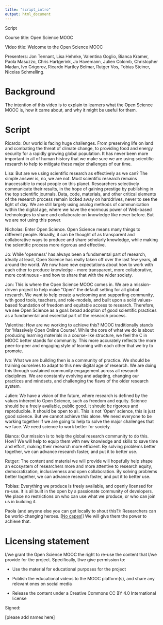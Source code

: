```yaml
---
title: "script_intro"
output: html_document
---
```


Script

Course title: Open Science MOOC

Video title: Welcome to the Open Science MOOC

Presenters: Jon Tennant, Lisa Hehnke, Valentina Goglio, Bianca Kramer, Paola Masuzzo, Chris Hartgerink, Jo Havemann, Julien Colomb, Christopher Madan, Ivo Grigorov, Ricardo Hartley Belmar, Rutger Vos, Tobias Steiner, Nicolas Schmelling. 

# Background

The intention of this video is to explain to learners what the Open Science MOOC is, how it came about, and why it might be useful for them.

# Script

Ricardo: Our world is facing huge challenges. From preserving life on land and combating the threat of climate change, to providing food and energy security for a rapidly growing global population. It has never been more important in all of human history that we make sure we are using scientific research to help to mitigate these major challenges of our time.

Lisa: But are we using scientific research as effectively as we can? The simple answer is, no, we are not. Most scientific research remains inaccessible to most people on this planet. Researchers selectively communicate their results, in the hope of gaining prestige by publishing in the top scientific journals. Data, code, materials, and other critical elements of the research process remain locked away on harddrives, never to see the light of day. We are still largely using analog methods of communication within the digital age, where we have the enormous power of Web-based technologies to share and collaborate on knowledge like never before. But we are not using this power.

Nicholas: Enter Open Science. Open Science means many things to different people. Broadly, it can be thought of as transparent and collaborative ways to produce and share scholarly knowledge, while making the scientific process more rigorous and effective. 

Jo: While 'openness' has always been a fundamental part of research, ideally at least, Open Science has really taken off over the last few years, all around the world. We now have new expectations about how to work with each other to produce knowledge - more transparent, more collaborative, more continuous - and how to share that with the wider society.

Jon: This is where the Open Science MOOC comes in. We are a mission-driven project to help make "Open" the default setting for all global research. We want to help create a welcoming and supporting community, with good tools, teachers, and role-models, and built upon a solid values-based foundation of freedom and equitable access to research. Therefore, we see Open Science as a goal: broad adoption of good scientific practices as a fundamental and essential part of the research process.

Valentina: How are we working to achieve this? MOOC traditionally stands for 'Massively Open Online Course'. While the core of what we do is about producing learning materials in a course-like structure, we feel the C in MOOC better stands for community. This more accurately reflects the more peer-to-peer and engaging style of learning with each other that we try to promote.

Ivo: What we are building then is a community of practice. We should be training ourselves to adapt to this new digital age of research. We are doing this through sustained community engagement across all research disciplines. We are constantly evolving and adapting, changing our practices and mindsets, and challenging the flaws of the older research system.

Julien: We have a vision of the future, where research is defined by the values inherent to Open Science, such as freedom and equity. Science should be a freely available, public good. It should be rigorous and reproducible. It should be open to all. This is not 'Open' science, this is just good science. But we cannot achieve this alone. We need everyone to be working together if we are going to help to solve the major challenges that we face. We need science to work better for society.

Bianca: Our mission is to help the global research community to do this. How? We will help to equip them with new knowledge and skills to save time and effort, making their research more efficient. By solving problems better together, we can advance research faster, and put it to better use. 

Rutger: The content and material we will provide will hopefully help shape an ecosystem of researchers more and more attentive to research equity, democratization, inclusiveness and open collaboration. By solving problems better together, we can advance research faster, and put it to better use.

Tobias: Everything we produce is freely available, and openly licensed for re-use. It is all built in the open by a passionate community of developers. We place no restrictions on who can use what we produce, or who can join us in building it.

Paola (and anyone else you can get locally to shout this?): Researchers can be world-changing heroes. [[No capes!](https://www.youtube.com/watch?v=RoFW2msxP6Q)] We will give them the power to achieve that.


# Licensing statement

I/we grant the Open Science MOOC the right to re-use the content that I/we provide for the project. Specifically, I/we give permission to:

  *  Use the material for educational purposes for the project

  *  Publish the educational videos to the MOOC platform(s), and share any relevant ones on social media

  *  Release the content under a Creative Commons CC BY 4.0 International license

Signed:

[please add names here]
